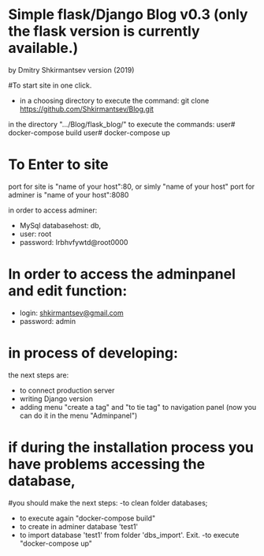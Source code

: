 # Simple flask/Django Blog v0.3 (only the flask version is currently available.)
by Dmitry Shkirmantsev version (2019)

#To start site in one click.
- in a choosing directory to execute the command:
git clone https://github.com/Shkirmantsev/Blog.git

in the directory ".../Blog/flask_blog/" to execute the commands:
user# docker-compose build
user# docker-compose up

# To Enter to site
 port for site is "name of your host":80,   or simly "name of your host"
 port for adminer is "name of your host":8080

 in order to access adminer:
  - MySql databasehost: db,
  - user: root
  - password: Irbhvfywtd@root0000 

# In order to access the adminpanel and edit function:
 - login: shkirmantsev@gmail.com
 - password: admin

# in process of developing:
the next steps are: 
- to connect production server
- writing Django version
- adding menu "create a tag" and "to tie tag" to navigation panel (now you can do it in the menu "Adminpanel")


# if during the installation process you have problems accessing the database,
#you should make the next steps:
-to clean folder databases;
- to execute again "docker-compose build"
- to create in adminer database 'test1'
- to import database 'test1' from folder 'dbs_import'. Exit.
-to execute  "docker-compose up"



